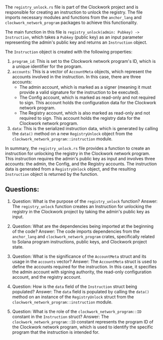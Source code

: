 The `registry_unlock.rs` file is part of the Clockwork project and is responsible for creating an instruction to unlock the registry. The file imports necessary modules and functions from the `anchor_lang` and `clockwork_network_program` packages to achieve this functionality.

The main function in this file is `registry_unlock(admin: Pubkey) -> Instruction`, which takes a `Pubkey` (public key) as an input parameter representing the admin's public key and returns an `Instruction` object.

The `Instruction` object is created with the following properties:

1. `program_id`: This is set to the Clockwork network program's ID, which is a unique identifier for the program.
2. `accounts`: This is a vector of `AccountMeta` objects, which represent the accounts involved in the instruction. In this case, there are three accounts:
   - The admin account, which is marked as a signer (meaning it must provide a valid signature for the instruction to be executed).
   - The Config account, which is marked as read-only and not required to sign. This account holds the configuration data for the Clockwork network program.
   - The Registry account, which is also marked as read-only and not required to sign. This account holds the registry data for the Clockwork network program.
3. `data`: This is the serialized instruction data, which is generated by calling the `data()` method on a new `RegistryUnlock` object from the `clockwork_network_program::instruction` module.

In summary, the `registry_unlock.rs` file provides a function to create an instruction for unlocking the registry in the Clockwork network program. This instruction requires the admin's public key as input and involves three accounts: the admin, the Config, and the Registry accounts. The instruction data is generated from a `RegistryUnlock` object, and the resulting `Instruction` object is returned by the function.
## Questions: 
 1. Question: What is the purpose of the `registry_unlock` function?
   Answer: The `registry_unlock` function creates an Instruction for unlocking the registry in the Clockwork project by taking the admin's public key as input.

2. Question: What are the dependencies being imported at the beginning of the code?
   Answer: The code imports dependencies from the `anchor_lang` and `clockwork_network_program` crates, specifically related to Solana program instructions, public keys, and Clockwork project state.

3. Question: What is the significance of the `AccountMeta` struct and its usage in the `accounts` vector?
   Answer: The `AccountMeta` struct is used to define the accounts required for the instruction. In this case, it specifies the admin account with signing authority, the read-only configuration account, and the registry account.

4. Question: How is the `data` field of the `Instruction` struct being populated?
   Answer: The `data` field is populated by calling the `data()` method on an instance of the `RegistryUnlock` struct from the `clockwork_network_program::instruction` module.

5. Question: What is the role of the `clockwork_network_program::ID` constant in the `Instruction` struct?
   Answer: The `clockwork_network_program::ID` constant represents the program ID of the Clockwork network program, which is used to identify the specific program that the instruction is intended for.
    